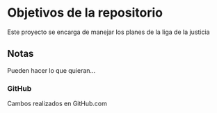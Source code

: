 # Objetivos de la repositorio

Este proyecto se encarga de manejar los planes de la liga de la justicia


## Notas
Pueden hacer lo que quieran...

### GitHub
Cambos realizados en GitHub.com
